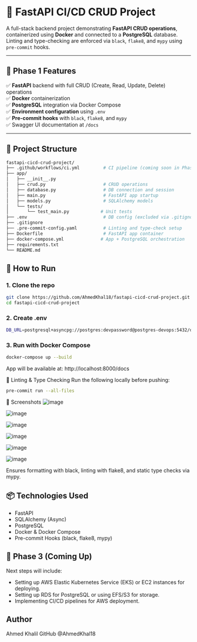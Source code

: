 # 🚀 FastAPI CI/CD CRUD Project

A full-stack backend project demonstrating **FastAPI CRUD operations**, containerized using **Docker** and connected to a **PostgreSQL** database. Linting and type-checking are enforced via `black`, `flake8`, and `mypy` using `pre-commit` hooks.

---

## 📌 Phase 1 Features

✅ **FastAPI** backend with full CRUD (Create, Read, Update, Delete) operations  
✅ **Docker** containerization  
✅ **PostgreSQL** integration via Docker Compose  
✅ **Environment configuration** using `.env`  
✅ **Pre-commit hooks** with `black`, `flake8`, and `mypy`  
✅ Swagger UI documentation at `/docs`

---

## 📁 Project Structure

```bash
fastapi-cicd-crud-project/
├── .github/workflows/ci.yml         # CI pipeline (coming soon in Phase 2)
├── app/
│   ├── __init__.py
│   ├── crud.py                      # CRUD operations
│   ├── database.py                  # DB connection and session
│   ├── main.py                      # FastAPI app startup
│   ├── models.py                    # SQLAlchemy models
│   └── tests/
│       └── test_main.py            # Unit tests
├── .env                             # DB config (excluded via .gitignore)
├── .gitignore
├── .pre-commit-config.yaml          # Linting and type-check setup
├── Dockerfile                       # FastAPI app container
├── docker-compose.yml              # App + PostgreSQL orchestration
├── requirements.txt
└── README.md
```

## 🐳 How to Run

### 1. Clone the repo
```bash
git clone https://github.com/AhmedKhal18/fastapi-cicd-crud-project.git
cd fastapi-cicd-crud-project
```
### 2. Create .env
```bash
DB_URL=postgresql+asyncpg://postgres:devpassword@postgres-devops:5432/devops_db
```
### 3. Run with Docker Compose
```bash
docker-compose up --build
```
App will be available at: http://localhost:8000/docs

🧹 Linting & Type Checking
Run the following locally before pushing:
```bash
pre-commit run --all-files
```
📸 Screenshots
![image](https://github.com/user-attachments/assets/6d0711d5-6ab7-40f6-9fe4-d7c0839c36a9)

![image](https://github.com/user-attachments/assets/f054545b-0956-43fa-978d-b21c19550bc5)

![image](https://github.com/user-attachments/assets/905f3ad9-7d0d-4bfb-907c-11eb51e51dcd)

![image](https://github.com/user-attachments/assets/dc476a78-1e12-4d51-a691-e726cc029aa5)

![image](https://github.com/user-attachments/assets/47bee20f-479f-4f69-9935-b8e047dbe7dc)

![image](https://github.com/user-attachments/assets/8c81d2ed-d29c-4289-b577-39f8cd821a08)

Ensures formatting with black, linting with flake8, and static type checks via mypy.
## 📦 Technologies Used
- FastAPI
- SQLAlchemy (Async)
- PostgreSQL
- Docker & Docker Compose
- Pre-commit Hooks (black, flake8, mypy)

## 📌 Phase 3 (Coming Up)
Next steps will include:

- Setting up AWS Elastic Kubernetes Service (EKS) or EC2 instances for deploying.
- Setting up RDS for PostgreSQL or using EFS/S3 for storage.
- Implementing CI/CD pipelines for AWS deployment.

## Author
Ahmed Khalil
GitHub @AhmedKhal18





